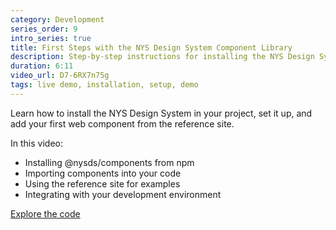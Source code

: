 ```yaml
---
category: Development
series_order: 9
intro_series: true
title: First Steps with the NYS Design System Component Library
description: Step-by-step instructions for installing the NYS Design System and adding your first component.
duration: 6:11
video_url: D7-6RX7n75g
tags: live demo, installation, setup, demo
---
```

Learn how to install the NYS Design System in your project, set it up, and add your first web component from the reference site.

In this video:
- Installing @nysds/components from npm
- Importing components into your code
- Using the reference site for examples
- Integrating with your development environment

[Explore the code](https://github.com/its-hcd/nysds)
